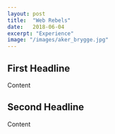 ```yaml
---
layout: post
title:  "Web Rebels"
date:   2018-06-04
excerpt: "Experience"
image: "/images/aker_brygge.jpg"
---
```


## First Headline

Content

## Second Headline

Content